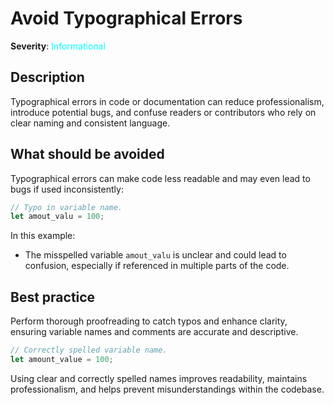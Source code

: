 # Avoid Typographical Errors

**Severity**: <span style="color:cyan;">Informational</span>

## Description

Typographical errors in code or documentation can reduce professionalism, introduce potential bugs, and confuse readers
or contributors who rely on clear naming and consistent language.

## What should be avoided

Typographical errors can make code less readable and may even lead to bugs if used inconsistently:

```rust
// Typo in variable name.
let amout_valu = 100;
```

In this example:

- The misspelled variable `amout_valu` is unclear and could lead to confusion, especially if referenced in multiple parts of
  the code.

## Best practice

Perform thorough proofreading to catch typos and enhance clarity, ensuring variable names and comments are accurate and
descriptive.

```rust
// Correctly spelled variable name.
let amount_value = 100;
```

Using clear and correctly spelled names improves readability, maintains professionalism, and helps prevent
misunderstandings within the codebase.
